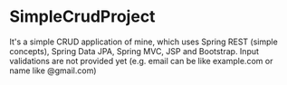 # SimpleCrudProject
It's a simple CRUD application of mine, which uses
Spring REST (simple concepts), Spring Data JPA, Spring MVC, JSP and Bootstrap. 
Input validations are not provided yet (e.g. email can be like example.com or name like @gmail.com)
